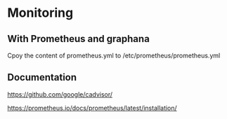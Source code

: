 # Monitoring

## With Prometheus and graphana

Cpoy the content of prometheus.yml to /etc/prometheus/prometheus.yml

## Documentation

https://github.com/google/cadvisor/

https://prometheus.io/docs/prometheus/latest/installation/